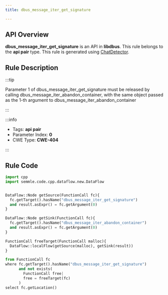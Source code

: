 ```yaml
---
title: dbus_message_iter_get_signature

---
```



## API Overview
**dbus_message_iter_get_signature** is an API in **libdbus**. This rule belongs to the **api pair** type. This rule is generated using [ChatDetector](../../tools/ChatDetector).
## Rule Description

:::tip

Parameter 1 of dbus_message_iter_get_signature must be released by calling dbus_message_iter_abandon_container, with the same object passed as the 1-th argument to dbus_message_iter_abandon_container

:::

:::info

- Tags: **api pair**
- Parameter Index: **0**
- CWE Type: **CWE-404**

:::

## Rule Code
```python
import cpp
import semmle.code.cpp.dataflow.new.DataFlow


DataFlow::Node getSource(FunctionCall fc){
  fc.getTarget().hasName("dbus_message_iter_get_signature")
  and result.asExpr() = fc.getArgument(0)
}

DataFlow::Node getSink(FunctionCall fc){
  fc.getTarget().hasName("dbus_message_iter_abandon_container")
  and result.asExpr() = fc.getArgument(0)
}

FunctionCall freeTarget(FunctionCall malloc){
  DataFlow::localFlow(getSource(malloc), getSink(result))
}

from FunctionCall fc
where fc.getTarget().hasName("dbus_message_iter_get_signature")
      and not exists(
        FunctionCall free| 
        free = freeTarget(fc)
      )
select fc.getLocation()
```